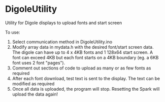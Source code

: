 DigoleUtility
=============

Utility for Digole displays to upload fonts and start screen

To use:

1. Select communication method in DigoleUtility.ino
2. Modify array data in mydata.h with the desired font/start screen data. The digole can
   have up to 4 x 4KB fonts and 1 128x64 start screen.  A font can exceed 4KB but each font
   starts on a 4KB boundary (eg. a 6KB font uses 2 font "pages").
3. Comment out sections of code to upload as many or as few fonts as required
4. After each font download, test text is sent to the display.  The text can be modified as required
5. Once all data is uploaded, the program will stop.  Resetting the Spark will upload the data again!
